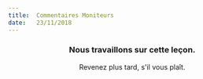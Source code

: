 ```yaml
---
title:  Commentaires Moniteurs
date:   23/11/2018
---
```


### <center>Nous travaillons sur cette leçon.</center>
<center>Revenez plus tard, s'il vous plaît.</center>